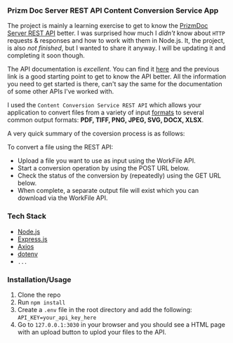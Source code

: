 ### Prizm Doc Server REST API Content Conversion Service App

The project is mainly a learning exercise to get to know the [PrizmDoc Server REST API](https://help.accusoft.com/PrizmDoc/latest/HTML/prizmdoc-server-api-overview.html) better. I was surprised how much I _didn't_ know about `HTTP` requests & responses and how to work with them in Node.js. It, the project, is also _not finished_, but I wanted to share it anyway. I will be updating it and completing it soon though.

The API documentation is _excellent_. You can find it [here](https://help.accusoft.com/PrizmDoc/latest/HTML/content-converters.html) and the previous link is a good starting point to get to know the API better. All the information you need to get started is there, can't say the same for the documentation of some other APIs I've worked with.

I used the `Content Conversion Service REST API` which allows your application to convert files from a variety of input [formats](https://help.accusoft.com/PrizmDoc/latest/HTML/supported-file-formats.html) to several common output formats: **PDF, TIFF, PNG, JPEG, SVG, DOCX, XLSX**.

A very quick summary of the coversion process is as follows:

To convert a file using the REST API:

-   Upload a file you want to use as input using the WorkFile API.
-   Start a conversion operation by using the POST URL below.
-   Check the status of the conversion by (repeatedly) using the GET URL below.
-   When complete, a separate output file will exist which you can download via the WorkFile API.

### Tech Stack

-   [Node.js](https://nodejs.org/en/)
-   [Express.js](https://expressjs.com/)
-   [Axios](https://www.npmjs.com/package/axios)
-   [dotenv](https://www.npmjs.com/package/dotenv)
-   `...`

### Installation/Usage

1. Clone the repo
2. Run `npm install`
3. Create a `.env` file in the root directory and add the following: `API_KEY=your_api_key_here`
4. Go to `127.0.0.1:3030` in your browser and you should see a HTML page with an upload button to uplod your files to the API.
